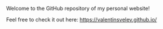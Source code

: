 Welcome to the GitHub repository of my personal website!

Feel free to check it out here: https://valentinsvelev.github.io/
